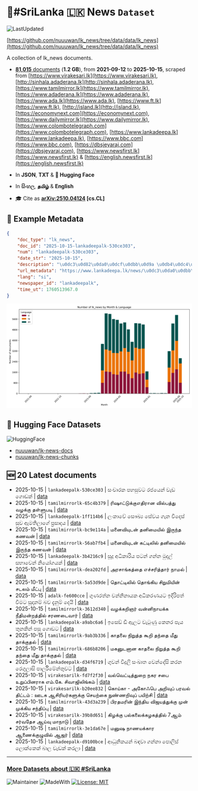 # 📄#SriLanka 🇱🇰 News `Dataset`

![LastUpdated](https://img.shields.io/badge/last_updated-2025--10--15_13:16:13-green)

[https://github.com/nuuuwan/lk_news/tree/data/data/lk_news](https://github.com/nuuuwan/lk_news/tree/data/data/lk_news)

A collection of lk_news documents.

- [**81,015** documents](https://github.com/nuuuwan/lk_news/tree/data/data/lk_news) (**1.2 GB**), from **2021-09-12** to **2025-10-15**, scraped from [https://www.virakesari.lk](https://www.virakesari.lk), [http://sinhala.adaderana.lk](http://sinhala.adaderana.lk), [https://www.tamilmirror.lk](https://www.tamilmirror.lk), [https://www.adaderana.lk](https://www.adaderana.lk), [https://www.ada.lk](https://www.ada.lk), [https://www.ft.lk](https://www.ft.lk), [http://island.lk](http://island.lk), [https://economynext.com](https://economynext.com), [https://www.dailymirror.lk](https://www.dailymirror.lk), [https://www.colombotelegraph.com](https://www.colombotelegraph.com), [https://www.lankadeepa.lk](https://www.lankadeepa.lk), [https://www.bbc.com](https://www.bbc.com), [https://dbsjeyaraj.com](https://dbsjeyaraj.com), [https://www.newsfirst.lk](https://www.newsfirst.lk) & [https://english.newsfirst.lk](https://english.newsfirst.lk)

- In **JSON**, **TXT** & **🤗 Hugging Face**

- In **සිංහල**, **தமிழ்** & **English**

- 🎓 Cite as **[arXiv:2510.04124](https://arxiv.org/abs/2510.04124) [cs.CL]**

## 📝 Example Metadata

```json
{
    "doc_type": "lk_news",
    "doc_id": "2025-10-15-lankadeepalk-530ce303",
    "num": "lankadeepalk-530ce303",
    "date_str": "2025-10-15",
    "description": "\u0dc3\u0d82\u0da0\u0dcf\u0dbb\u0d9a \u0db4\u0dc4\u0dc3\u0dd4\u0dc0\u0da7 \u0dbb\u0da2\u0dba\u0dd9\u0db1\u0dca \u0dc0\u0dd0\u0da9 \u0d9c\u0ddc\u0da9\u0d9a\u0dca",
    "url_metadata": "https://www.lankadeepa.lk/news/\u0dc3\u0da0\u0dbb\u0d9a-\u0db4\u0dc4\u0dc3\u0dc0\u0da7-\u0dbb\u0da2\u0dba\u0db1-\u0dc0\u0da9-\u0d9c\u0da9\u0d9a/101-681400",
    "lang": "si",
    "newspaper_id": "lankadeepalk",
    "time_ut": 1760513967.0
}
```

![Chart](https://raw.githubusercontent.com/nuuuwan/lk_news/refs/heads/data/data/lk_news/docs_by_month_and_lang.png)

## 🤗 Hugging Face Datasets

![HuggingFace](https://img.shields.io/badge/-HuggingFace-FDEE21?style=for-the-badge&logo=HuggingFace)

- [nuuuwan/lk-news-docs](https://huggingface.co/datasets/nuuuwan/lk-news-docs)
- [nuuuwan/lk-news-chunks](https://huggingface.co/datasets/nuuuwan/lk-news-chunks)

## 🆕 20 Latest documents

- 2025-10-15 | `lankadeepalk-530ce303` | සංචාරක පහසුවට රජයෙන් වැඩ ගොඩක් | [data](https://github.com/nuuuwan/lk_news/tree/data/data/lk_news/2020s/2025/2025-10-15-lankadeepalk-530ce303)
- 2025-10-15 | `tamilmirrorlk-65c4b379` | ரிஷாட்டுக்குஎதிரான வில்பத்து வழக்கு தள்ளுபடி | [data](https://github.com/nuuuwan/lk_news/tree/data/data/lk_news/2020s/2025/2025-10-15-tamilmirrorlk-65c4b379)
- 2025-10-15 | `lankadeepalk-1ff114b6` | ලංකාවේ සෞඛ්‍ය සේවය ගැන විදෙස් සුව ඇමතිලාගේ ප්‍රසාදය | [data](https://github.com/nuuuwan/lk_news/tree/data/data/lk_news/2020s/2025/2025-10-15-lankadeepalk-1ff114b6)
- 2025-10-15 | `tamilmirrorlk-bc9e114a` | மனைவியுடன் தனிமையில் இருந்த கணவன் | [data](https://github.com/nuuuwan/lk_news/tree/data/data/lk_news/2020s/2025/2025-10-15-tamilmirrorlk-bc9e114a)
- 2025-10-15 | `tamilmirrorlk-56ab7fb4` | மனைவியுடன் கட்டிலில் தனிமையில் இருந்த கணவன் | [data](https://github.com/nuuuwan/lk_news/tree/data/data/lk_news/2020s/2025/2025-10-15-tamilmirrorlk-56ab7fb4)
- 2025-10-15 | `lankadeepalk-3b4216c9` | සූදු අධිකාරිය පටන් ගන්න මුදල් සභාවෙන් නියෝගයක් | [data](https://github.com/nuuuwan/lk_news/tree/data/data/lk_news/2020s/2025/2025-10-15-lankadeepalk-3b4216c9)
- 2025-10-15 | `tamilmirrorlk-dea202fd` | அரசாங்கத்தை எச்சரித்தார் நாமல் | [data](https://github.com/nuuuwan/lk_news/tree/data/data/lk_news/2020s/2025/2025-10-15-tamilmirrorlk-dea202fd)
- 2025-10-15 | `tamilmirrorlk-5a53d9de` | தொட்டிலில் தொங்கிய  சிறுமியின் சடலம் மீட்பு | [data](https://github.com/nuuuwan/lk_news/tree/data/data/lk_news/2020s/2025/2025-10-15-tamilmirrorlk-5a53d9de)
- 2025-10-15 | `adalk-fe600cce` | ගුණරත්න වන්නිනායක අධිකරණයට ඉදිරිපත් වීමට සූදානම් බව දැනුම් දෙයි | [data](https://github.com/nuuuwan/lk_news/tree/data/data/lk_news/2020s/2025/2025-10-15-adalk-fe600cce)
- 2025-10-15 | `tamilmirrorlk-3612d340` | வழக்கறிஞர் வன்னிநாயக்க  நீதிமன்றத்தில் சரணடைவார் | [data](https://github.com/nuuuwan/lk_news/tree/data/data/lk_news/2020s/2025/2025-10-15-tamilmirrorlk-3612d340)
- 2025-10-15 | `lankadeepalk-a9abc6a6` | ඉසෙඩ් ඩී ඇලට වැටුණු කෙනර පැය තුනකින් පසු ගොඩට | [data](https://github.com/nuuuwan/lk_news/tree/data/data/lk_news/2020s/2025/2025-10-15-lankadeepalk-a9abc6a6)
- 2025-10-15 | `tamilmirrorlk-9ab3b336` | காதலை நிறுத்த கூறி தந்தை மீது தாக்குதல் | [data](https://github.com/nuuuwan/lk_news/tree/data/data/lk_news/2020s/2025/2025-10-15-tamilmirrorlk-9ab3b336)
- 2025-10-15 | `tamilmirrorlk-686b8206` | மகனுடனான காதலை நிறுத்த கூறி தந்தை மீது தாக்குதல் | [data](https://github.com/nuuuwan/lk_news/tree/data/data/lk_news/2020s/2025/2025-10-15-tamilmirrorlk-686b8206)
- 2025-10-15 | `lankadeepalk-d34f6719` | ගුවන් විදුලි සංඛාත වෙන්දේසි කරන රෙගුලාසි පාර්ලිමේන්තුවට | [data](https://github.com/nuuuwan/lk_news/tree/data/data/lk_news/2020s/2025/2025-10-15-lankadeepalk-d34f6719)
- 2025-10-15 | `virakesarilk-fd7f2f30` | வல்வெட்டித்துறை நகர சபை உறுப்பினராக எம்.கே. சிவாஜிலிங்கம் | [data](https://github.com/nuuuwan/lk_news/tree/data/data/lk_news/2020s/2025/2025-10-15-virakesarilk-fd7f2f30)
- 2025-10-15 | `virakesarilk-b20ee832` | கொய்கா - அகோஃபெ அறிவுப் பரவல் திட்டம் : ஊடக ஆசிரியர்களுக்கு செயற்கை நுண்ணறிவுப் பயிற்சி | [data](https://github.com/nuuuwan/lk_news/tree/data/data/lk_news/2020s/2025/2025-10-15-virakesarilk-b20ee832)
- 2025-10-15 | `tamilmirrorlk-43d3a239` | பிரதமரின் இந்திய விஜயத்துக்கு முன் முக்கிய சந்திப்பு | [data](https://github.com/nuuuwan/lk_news/tree/data/data/lk_news/2020s/2025/2025-10-15-tamilmirrorlk-43d3a239)
- 2025-10-15 | `virakesarilk-39b8d651` | கிழக்கு பல்கலைக்கழகத்தில் 7ஆம் சர்வதேச ஆய்வு மாநாடு | [data](https://github.com/nuuuwan/lk_news/tree/data/data/lk_news/2020s/2025/2025-10-15-virakesarilk-39b8d651)
- 2025-10-15 | `tamilmirrorlk-3e1da67e` | மனுஷ நாணயக்கார ஆணைக்குழுவில் ஆஜர் | [data](https://github.com/nuuuwan/lk_news/tree/data/data/lk_news/2020s/2025/2025-10-15-tamilmirrorlk-3e1da67e)
- 2025-10-15 | `lankadeepalk-d9100bce` | ආධුනිකයන් බඳවා ගන්නා පොලිස් ලොක්කෙක් බාල වැඩක් කරලා | [data](https://github.com/nuuuwan/lk_news/tree/data/data/lk_news/2020s/2025/2025-10-15-lankadeepalk-d9100bce)

---

### [More Datasets about 🇱🇰 #SriLanka](https://github.com/nuuuwan/lk_datasets)

![Maintainer](https://img.shields.io/badge/maintainer-nuuuwan-red)
![MadeWith](https://img.shields.io/badge/made_with-python-blue)
[![License: MIT](https://img.shields.io/badge/License-MIT-yellow.svg)](https://opensource.org/licenses/MIT)
